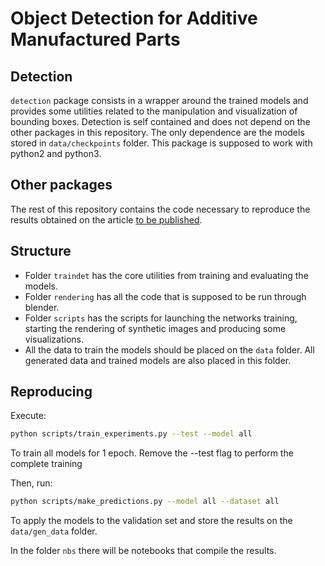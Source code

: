 # Object Detection for Additive Manufactured Parts

## Detection

`detection` package consists in a wrapper around the trained models and provides some utilities related to the manipulation and visualization of bounding boxes. Detection is self contained and does not depend on the other packages in this repository. The only dependence are the models stored in `data/checkpoints` folder.
This package is supposed to work with python2 and python3. 

<!--
Download models from the [Dropbox Folder](https://www.dropbox.com/sh/1v53pmryf6jrig9/AAAhRwnVNLHnF3vs_eJttB2sa?dl=0). Place them on models folder.
-->


## Other packages

The rest of this repository contains the code necessary to reproduce the results obtained on
the article [to be published](article_link).

## Structure

* Folder `traindet` has the core utilities from training and evaluating
the models.
* Folder `rendering` has all the code that is supposed to be run through blender.
* Folder `scripts` has the scripts for launching the networks training, starting the rendering of synthetic images and producing some visualizations.
* All the data to train the models should be placed on the `data` folder.
All generated data and trained models are also placed in this folder.

## Reproducing

Execute:

``` bash
python scripts/train_experiments.py --test --model all
```

To train all models for 1 epoch. Remove the --test flag to perform the complete
training

Then, run:

``` bash
python scripts/make_predictions.py --model all --dataset all
```

To apply the models to the validation set and store the results on the `data/gen_data`
folder.

In the folder `nbs` there will be notebooks that compile the results.
